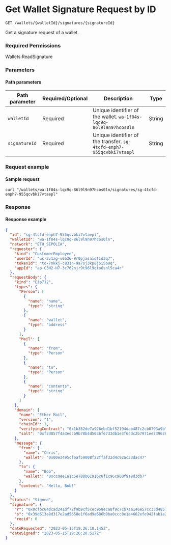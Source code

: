 # Get Wallet Signature Request by ID

`GET /wallets/{walletId}/signatures/{signatureId}`

Get a signature request of a wallet.

### Required Permissions <a href="#scopes" id="scopes"></a>

Wallets:ReadSignature

### Parameters <a href="#parameters.1" id="parameters.1"></a>

#### Path parameters <a href="#path-parameters" id="path-parameters"></a>

| Path parameter | Required/Optional | Description                                                          | Type   |
| -------------- | ----------------- | -------------------------------------------------------------------- | ------ |
| `walletId`     | Required          | Unique identifier of the wallet. `wa-1f04s-lqc9q-86l9l9n97hcos0ln`   | String |
| `signatureId`  | Required          | Unique identifier of the transfer. `sg-4tcfd-enph7-955qcvbki7vtaepl` | String |

### Request example <a href="#request-example.1" id="request-example.1"></a>

#### Sample request <a href="#sample-request" id="sample-request"></a>

```shell
curl "/wallets/wa-1f04s-lqc9q-86l9l9n97hcos0ln/signatures/sg-4tcfd-enph7-955qcvbki7vtaepl"
```

### Response <a href="#response" id="response"></a>

#### Response example <a href="#response-example" id="response-example"></a>

```json
{
  "id": "sg-4tcfd-enph7-955qcvbki7vtaepl",
  "walletId": "wa-1f04s-lqc9q-86l9l9n97hcos0ln",
  "network": "ETH_SEPOLIA",
  "requester": {
    "kind": "CustomerEmployee",
    "userId": "us-3v1ag-v6b36-9r0pjasaiqt1d3q7",
    "tokenId": "to-7mkkj-c831n-9a7oj3kp8j5i5o9q",
    "appId": "ap-C3H2-H7-3c762njr9t96l9qto6snl5ca4r"
  },
  "requestBody": {
    "kind": "Eip712",
    "types": {
      "Person": [
        {
          "name": "name",
          "type": "string"
        },
        {
          "name": "wallet",
          "type": "address"
        }
      ],
      "Mail": [
        {
          "name": "from",
          "type": "Person"
        },
        {
          "name": "to",
          "type": "Person"
        },
        {
          "name": "contents",
          "type": "string"
        }
      ]
    },
    "domain": {
      "name": "Ether Mail",
      "version": "1",
      "chainId": 1,
      "verifyingContract": "0x1b352de7a926ebd1bf52194dab487c2cb0793a9b",
      "salt": "0xf2d857f4a3edcb9b78b4d503bfe733db1e3f6cdc2b7971ee739626c97e86a558"
    },
    "message": {
      "from": {
        "name": "Chris",
        "wallet": "0x00e3495cf6af59008f22ffaf32d4c92ac33dac47"
      },
      "to": {
        "name": "Bob",
        "wallet": "0xcc0ee1a1c5e788b61916c8f1c96c960f9a9d3db7"
      },
      "contents": "Hello, Bob!"
    }
  },
  "status": "Signed",
  "signature": {
    "r": "0x0cfbc64dcad241df72f9b9cf5cec958eca8f9c7cb7aa146e57cc33d48574d181",
    "s": "0x39d613e8d317e2ad5658e1f6ad9a686b9ba0ccc8e1a4662efe942fab1e21e54f",
    "recid": 0
  },
  "dateRequested": "2023-05-15T19:26:18.145Z",
  "dateSigned": "2023-05-15T19:26:20.517Z"
}
```
